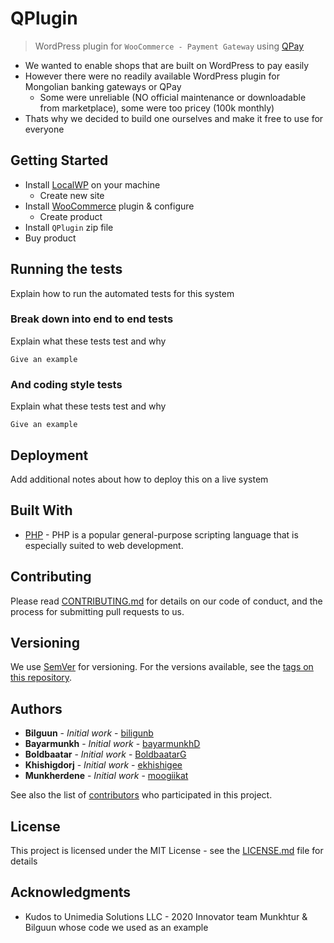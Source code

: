 # QPlugin

> WordPress plugin for `WooCommerce - Payment Gateway` using [QPay](https://qpay.mn/)

- We wanted to enable shops that are built on WordPress to pay easily
- However there were no readily available WordPress plugin for Mongolian banking gateways or QPay
  - Some were unreliable (NO official maintenance or downloadable from marketplace), some were too pricey (100k monthly)
- Thats why we decided to build one ourselves and make it free to use for everyone

## Getting Started

- Install [LocalWP](https://localwp.com/) on your machine
  - Create new site
- Install [WooCommerce](https://woocommerce.com/) plugin & configure
  - Create product
- Install `QPlugin` zip file
- Buy product

## Running the tests

Explain how to run the automated tests for this system

### Break down into end to end tests

Explain what these tests test and why

```
Give an example
```

### And coding style tests

Explain what these tests test and why

```
Give an example
```

## Deployment

Add additional notes about how to deploy this on a live system

## Built With

* [PHP](https://www.php.net/) - PHP is a popular general-purpose scripting language that is especially suited to web development.

## Contributing

Please read [CONTRIBUTING.md]() for details on our code of conduct, and the process for submitting pull requests to us.

## Versioning

We use [SemVer](http://semver.org/) for versioning. For the versions available, see the [tags on this repository](https://github.com/your/project/tags). 

## Authors

* **Bilguun** - *Initial work* - [biligunb](https://github.com/biligunb)
* **Bayarmunkh** - *Initial work* - [bayarmunkhD](https://github.com/bayarmunkhD)
* **Boldbaatar** - *Initial work* - [BoldbaatarG](https://github.com/BoldbaatarG)
* **Khishigdorj** - *Initial work* - [ekhishigee](https://github.com/ekhishigee)
* **Munkherdene** - *Initial work* - [moogiikat](https://github.com/moogiikat)

See also the list of [contributors](https://github.com/your/project/contributors) who participated in this project.

## License

This project is licensed under the MIT License - see the [LICENSE.md](LICENSE.md) file for details

## Acknowledgments

* Kudos to Unimedia Solutions LLC - 2020 Innovator team Munkhtur & Bilguun whose code we used as an example
